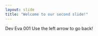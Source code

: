 ```yaml
---
layout: slide
title: "Welcome to our second slide!"
---
```

Dev Eva 001
Use the left arrow to go back!
